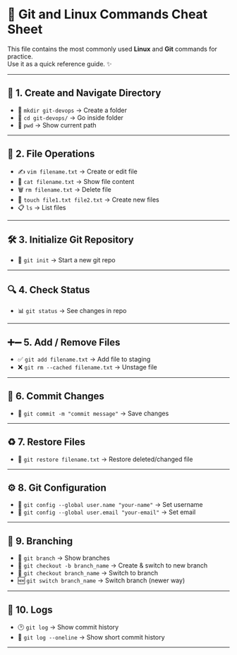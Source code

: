 # 🚀 Git and Linux Commands Cheat Sheet

This file contains the most commonly used **Linux** and **Git** commands for practice.  
Use it as a quick reference guide. ✨

---

## 📂 1. Create and Navigate Directory
- 📁 `mkdir git-devops` → Create a folder  
- 📂 `cd git-devops/` → Go inside folder  
- 🧭 `pwd` → Show current path  

---

## 📄 2. File Operations
- ✍️ `vim filename.txt` → Create or edit file  
- 📖 `cat filename.txt` → Show file content  
- 🗑️ `rm filename.txt` → Delete file  
- 📝 `touch file1.txt file2.txt` → Create new files  
- 📋 `ls` → List files  

---

## 🛠️ 3. Initialize Git Repository
- 🌱 `git init` → Start a new git repo  

---

## 🔍 4. Check Status
- 📊 `git status` → See changes in repo  

---

## ➕➖ 5. Add / Remove Files
- ✅ `git add filename.txt` → Add file to staging  
- ❌ `git rm --cached filename.txt` → Unstage file  

---

## 💾 6. Commit Changes
- 📝 `git commit -m "commit message"` → Save changes  

---

## ♻️ 7. Restore Files
- 🔄 `git restore filename.txt` → Restore deleted/changed file  

---

## ⚙️ 8. Git Configuration
- 👤 `git config --global user.name "your-name"` → Set username  
- 📧 `git config --global user.email "your-email"` → Set email  

---

## 🌿 9. Branching
- 🌱 `git branch` → Show branches  
- 🌿 `git checkout -b branch_name` → Create & switch to new branch  
- 🔀 `git checkout branch_name` → Switch to branch  
- 🆕 `git switch branch_name` → Switch branch (newer way)  

---

## 📜 10. Logs
- 🕑 `git log` → Show commit history  
- 📑 `git log --oneline` → Show short commit history  

---

